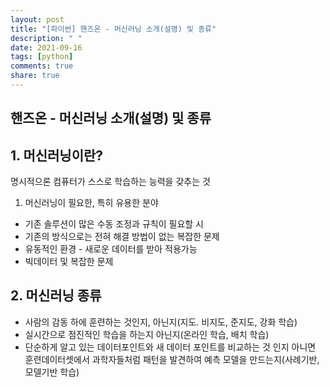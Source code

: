 ```yaml
---
layout: post
title: "[파이썬] 핸즈온 - 머신러닝 소개(설명) 및 종류"
description: " "
date: 2021-09-16
tags: [python]
comments: true
share: true
---
```


## 핸즈온 - 머신러닝 소개(설명) 및 종류

## 1. 머신러닝이란?

명시적으론 컴퓨터가 스스로 학습하는 능력을 갖추는 것

1. 머신러닝이 필요한, 특히 유용한 분야

- 기존 솔루션이 많은 수동 조정과 규칙이 필요할 시
- 기존의 방식으로는 전혀 해결 방법이 없는 복잡한 문제
- 유동적인 환경 - 새로운 데이터를 받아 적용가능
- 빅데이터 및 복잡한 문제

## 2. 머신러닝 종류

- 사람의 감동 하에 훈련하는 것인지, 아닌지(지도. 비지도, 준지도, 강화 학습)
- 실시간으로 점진적인 학습을 하는지 아닌지(온라인 학습, 배치 학습)
- 단순하게 알고 있는 데이터포인트와 새 데이터 포인트를 비교하는 것 인지 아니면 훈련데이터셋에서 과학자들처럼 패턴을 발견하여 예측 모델을 만드는지(사례기반, 모델기반 학습)

